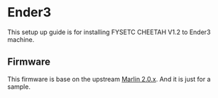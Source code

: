 # Ender3

This setup up guide is for installing FYSETC CHEETAH V1.2 to Ender3 machine.

## Firmware

This firmware is base on the upstream [Marlin 2.0.x](https://github.com/MarlinFirmware/Marlin/tree/2.0.x). And it is just for a sample.